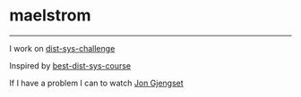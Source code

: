 # maelstrom

---

I work on [dist-sys-challenge](https://fly.io/dist-sys/)

Inspired by [best-dist-sys-course](https://www.youtube.com/playlist?list=PL4_hYwCyhAvaYKF6HkyCximCvlExxxnrC)

If I have a problem I can to watch [Jon Gjengset](https://www.youtube.com/watch?v=gboGyccRVXI)

